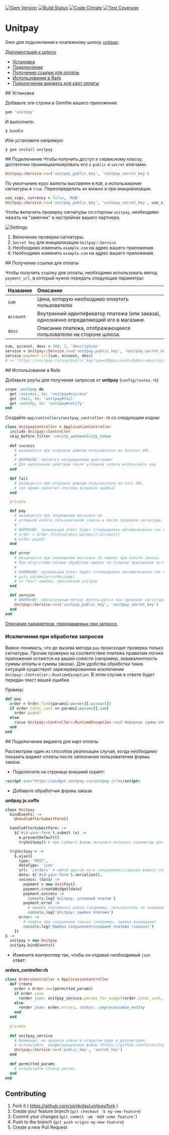[![Gem Version](https://badge.fury.io/rb/unitpay.svg)](https://badge.fury.io/rb/unitpay)
[![Build Status](https://travis-ci.org/ssnikolay/unitpay.svg?branch=master)](https://travis-ci.org/ssnikolay/unitpay)
[![Code Climate](https://codeclimate.com/github/ssnikolay/unitpay.svg)](https://codeclimate.com/github/ssnikolay/unitpay)
[![Test Coverage](https://codeclimate.com/github/ssnikolay/unitpay/badges/coverage.svg)](https://codeclimate.com/github/ssnikolay/unitpay/coverage)

# Unitpay

Gem для подключения к платежному шлюзу [unitpay](http://unitpay.ru).

[Документация к шлюзу](http://help.unitpay.ru/)

- [Установка](#installation)
- [Подключение](#setup)
- [Получение ссылки для оплаты](#payment_url)
- [Использование в  Rails](#rails)
- [Подключение виджета для карт оплаты](#widget)

##<a name="installation"></a> Установка

Добавьте эти строки в Gemfile вашего приложения:

```ruby
gem 'unitpay'
```

И выполните:

    $ bundle

Или установите напрямую:

    $ gem install unitpay

##<a name="setup"></a> Подключение
Чтобы получить доступ к сервисному классу, достаточно проинициализировать его с `public` и `secret` ключами.

```ruby
Unitpay::Service.new('unitpay_public_key', 'unitpay_secret_key')
```

По умолчанию курс валюты выставлен в `RUB`, а использование сигнатуры в `true`.
Переопределить их можно и при инициализации.
```ruby
use_sign, currency = false, 'RUB'
Unitpay::Service.new('unitpay_public_key', 'unitpay_secret_key', use_sign, currency)
```
Чтобы включить проверку сигнатуры со стороны `unitpay`, необходимо нажать на "замочек" в настройках вашего партнера.

![Settings](https://raw.github.com/ssnikolay/unitpay/master/unitpay.jpg)

1. Включение проверки сигнатуры.
2. `Secret key` для инициализации `Unitpay::Service`.
3. Необходимо изменить `example.com` на адрес вашего приложения.
4. Необходимо изменить `example.com` на адрес вашего приложения.

##<a name="payment_url"></a> Получение ссылки для оплаты

Чтобы получить ссылку для оплаты, необходимо использовать метод `payment_url`, в который нужно передать следующие параметры:

 Название           | Описание
--------------------|:-----------------------------------------
`sum`               | Цена, которую необходимо оплатить пользователю
`account`           | Внутренний идентификатор платежа (или заказа), однозначно определяющий его в магазине.
`desc`              | Описание платежа, отображающееся пользователю на стороне шлюза.

```ruby
sum, account, desc = 100, 1, 'description'
service = Unitpay::Service.new('unitpay_public_key', 'unitpay_secret_key')
service.payment_url(sum, account, desc)
# => 'https://unitpay.ru/pay/public_key?sum=100&account=1&desc=description...'
```

##<a name="rails"></a> Использование в  Rails

Добавьте роуты для получения запросов от **unitpay** (`config/routes.rb`)

```ruby
scope :unitpay do
  get :success, to: 'unitpay#success'
  get :fail, to: 'unitpay#fail'
  get :notify, to: 'unitpay#notify'
end
```

Создайте `app/controllers/unitpay_controller.rb` со следующим кодом:

```ruby
class UnitpayController < ApplicationController
  include Unitpay::Controller
  skip_before_filter :verify_authenticity_token
 
  def success
    # вызывается при отправке шлюзом пользователя на Success URL.
    #
    # ВНИМАНИЕ: является незащищенным действием!
    # Для выполнения действий после успешной оплаты используйте pay
  end
  
  def fail
    # вызывается при отправке шлюзом пользователя на Fail URL.
    # (во время принятия платежа возникла ошибка)
  end

  private

  def pay
    # вызывается при оповещении магазина об
    # успешной оплате пользователем заказа и после проверки сигнатуры.
    #
    # ВНИМАНИЕ: правильный ответ будет сгенерирован автоматически (не нужно использовать render\redirect_to)!
    # order = Order.find(params[:params][:account])
    # order.payed!
  end
  
  def error
    # вызывается при оповещении магазина об ошибке при оплате заказа.
    # При отсутствии логики обработки ошибок на стороне приложения оставить метод пустым.
    #
    # ВНИМАНИЕ: правильный ответ будет сгенерирован автоматически (не нужно использовать render\redirect_to)!
    # puts params[errorMessage]
    # => Текст ошибки, присланный unitpay
  end

  def service
    # ВНИМАНИЕ: обязательный метод! Используется при проверке сигнатуры.
    Unitpay::Service.new('unitpay_public_key', 'unitpay_secret_key')
  end
end
```

[Описание параметров, передаваемых при запросе.
](http://help.unitpay.ru/article/35-confirmation-payment)

### Исключения при обработке запросов

Важно понимать, что до вызова метода `pay` происходит проверка только сигнатуры.
Прочие проверки на соответствие платежа правилам логики приложения остаются на вашей совести (например, эквивалентность суммы оплаты и суммы заказа).
Для удобства обработки таких ситуаций существует зарезервированное исключение `Unitpay::Controller::RuntimeException`. В этом случае в ответе будет передан текст вашей ошибки.

Пример:

```ruby
def pay
  order = Order.find(params[:params][:account])
  if order.total_cost == params[:params][:sum]
    order.payed!
  else
    raise Unitpay::Controller::RuntimeException.new('Неверная сумма оплаты')
  end
end
```

##<a name="widget"></a> Подключение виджета для карт оплаты

Рассмотрим один из способов реализации случая, когда необходимо показать виджет оплаты после заполнения пользователем формы заказа.

- Подключите на странице внешний скрипт:

```html
<script src="https://widget.unitpay.ru/unitpay.js"></script>
```

- Добавьте обработчик формы заказа:

**unitpay.js.coffe**
```coffee
class Unitpay
  bindEvents: ->
    @handleAfterSubmitForm()

  handleAfterSubmitForm: ->
    $('#id-your-form').submit (e) ->
      e.preventDefault()
      tryUnitpay() # при сабмите формы пытаемся получить параметры для виджета

  tryUnitpay = ->
    $.ajax({
      type: 'POST',
      dataType: 'json'
      url: '/orders' # любой другой путь сохранения\создания вашего платежа (заказа). Не забудьте добавить его в routes.rb
      data: $('#id-your-form').serialize(),
      success: (data) ->
        payment = new UnitPay()
        payment.createWidget(data)
        payment.success ->
          console.log('Unitpay: успешный платеж')
        payment.error ->
          # ошибка платежного шлюза (например, пользователь не завершил оплату)
          console.log('Unitpay: ошибка платежа')
      error: ->
        # ошибка при сохранении заказа (например, ошибки валидации)
        console.log('Ошибка сохранения\создания платежа (заказа)')
    })
$ ->
  unitpay = new Unitpay
  unitpay.bindEvents()

```

- Измените контроллер так, чтобы он отдавал необходимый `json` ответ:

**orders_controller.rb**
```ruby
class OrdersController < ApplicationController
  def create
    order = Order.new(permitted_params)
    if order.save
      render json: unitpay_service.params_for_widget(order.total_cost, order.id, order.description)
    else
      render json: order.errors, status: :unprocessable_entity
    end
  end
  
  private
  
  def unitpay_service
    # Внимание: не храните ключи в открытом виде в репозитории.
    # используйте  конфигурационные файлы (https://github.com/binarylogic/settingslogic) 
    Unitpay::Service.new('public_key', 'secret_key')
  end
  
  def permitted_params
    # используйте strong params
  end
end
```

## Contributing

1. Fork it ( https://github.com/ssnikolay/unitpay/fork )
2. Create your feature branch (`git checkout -b my-new-feature`)
3. Commit your changes (`git commit -am 'Add some feature'`)
4. Push to the branch (`git push origin my-new-feature`)
5. Create a new Pull Request
